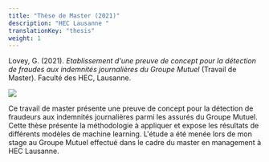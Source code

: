 ```yaml
---
title: "Thèse de Master (2021)"
description: "HEC Lausanne "
translationKey: "thesis"
weight: 1
---
```


Lovey, G. (2021). *Etablissement d'une preuve de concept pour la détection de fraudes aux indemnités journalières du Groupe Mutuel* (Travail de Master). Faculté des HEC, Lausanne.

![](/master_thesis.png)


Ce travail de master présente une preuve de concept pour la détection de fraudeurs aux indemnités journalières parmi les assurés du Groupe Mutuel. Cette thèse présente la méthodologie à appliquer et expose les résultats de différents modèles de machine learning. L'étude a été menée lors de mon stage au Groupe Mutuel effectué dans le cadre du master en management à HEC Lausanne.
